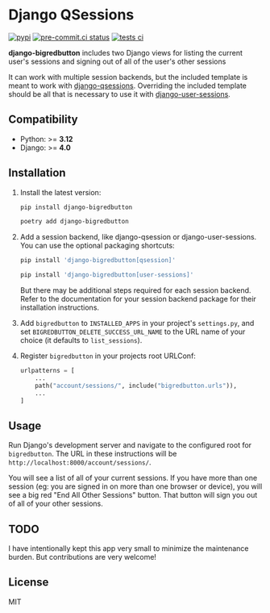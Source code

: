 # Django QSessions

[![pypi](https://img.shields.io/pypi/v/django-bigredbutton.svg)](https://pypi.python.org/pypi/django-bigredbutton/)
[![pre-commit.ci status](https://results.pre-commit.ci/badge/github/blag/django-bigredbutton/main.svg)](https://results.pre-commit.ci/latest/github/blag/django-bigredbutton/main)
[![tests ci](https://github.com/blag/django-bigredbutton/workflows/tests/badge.svg)](https://github.com/blag/django-bigredbutton/actions)

**django-bigredbutton** includes two Django views for listing the current
user's sessions and signing out of all of the user's other sessions

It can work with multiple session backends, but the included template is meant
to work with [django-qsessions](https://pypi.org/project/django-qsessions).
Overriding the included template should be all that is necessary to use it with
[django-user-sessions](https://pypi.org/project/django-user-sessions).

## Compatibility

- Python: >= **3.12**
- Django: >= **4.0**

## Installation

1. Install the latest version:

   ```sh
   pip install django-bigredbutton
   ```

   ```sh
   poetry add django-bigredbutton
   ```

2. Add a session backend, like django-qsession or django-user-sessions. You can
   use the optional packaging shortcuts:

   ```sh
   pip install 'django-bigredbutton[qsession]'
   ```

   ```sh
   pip install 'django-bigredbutton[user-sessions]'
   ```

   But there may be additional steps required for each session backend. Refer
   to the documentation for your session backend package for their installation
   instructions.

3. Add `bigredbutton` to `INSTALLED_APPS` in your project's `settings.py`, and
   set `BIGREDBUTTON_DELETE_SUCCESS_URL_NAME` to the URL name of your choice
   (it defaults to `list_sessions`).

4. Register `bigredbutton` in your projects root URLConf:

   ```python
   urlpatterns = [
       ...
       path("account/sessions/", include("bigredbutton.urls")),
       ...
   ]
   ```

## Usage

Run Django's development server and navigate to the configured root for
`bigredbutton`. The URL in these instructions will be
`http://localhost:8000/account/sessions/`.

You will see a list of all of your current sessions. If you have more than one
session (eg: you are signed in on more than one browser or device), you will
see a big red "End All Other Sessions" button. That button will sign you out of
all of your other sessions.

## TODO

I have intentionally kept this app very small to minimize the maintenance
burden. But contributions are very welcome!

## License

MIT
